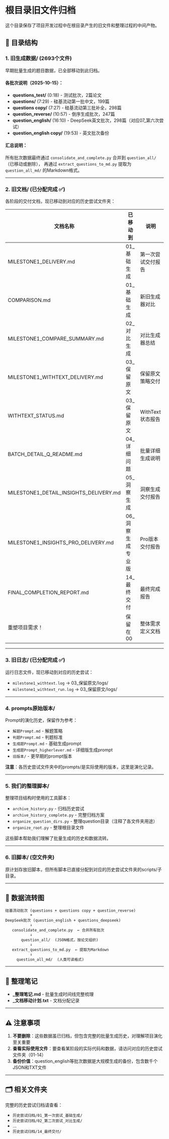 # 根目录旧文件归档

这个目录保存了项目开发过程中在根目录产生的旧文件和整理过程的中间产物。

## 📁 目录结构

### 1. **旧生成数据/** (2693个文件)
早期批量生成的题目数据，已全部移动到此归档。

#### 各批次说明（2025-10-15）：
- **questions_test/** (0:18) - 测试批次，2篇论文
- **questions/** (7:29) - 硅基流动第一批中文，199篇
- **questions copy/** (7:27) - 硅基流动第三批补全，298篇  
- **question_reverse/** (10:57) - 倒序生成批次，247篇
- **question_english/** (16:10) - DeepSeek英文批次，298篇（对应07_第六次尝试）
- **question_english copy/** (19:53) - 英文批次备份

#### 汇总说明：
所有批次数据最终通过 `consolidate_and_complete.py` 合并到 `question_all/`（已移动或删除），
再通过 `extract_questions_to_md.py` 提取为 `question_all_md/` 的Markdown格式。

---

### 2. **旧文档/** (已分配完成 ✅)
各阶段的交付文档，现已移动到对应的历史尝试文件夹：

| 文档名称 | 已移动到 | 说明 |
|---------|---------|------|
| MILESTONE1_DELIVERY.md | 01_基础生成 | 第一次尝试交付报告 |
| COMPARISON.md | 01_基础生成 | 新旧生成器对比 |
| MILESTONE1_COMPARE_SUMMARY.md | 02_对比生成 | 对比生成器总结 |
| MILESTONE1_WITHTEXT_DELIVERY.md | 03_保留原文 | 保留原文策略交付 |
| WITHTEXT_STATUS.md | 03_保留原文 | WithText状态报告 |
| BATCH_DETAIL_Q_README.md | 04_详细问题 | 批量详细生成说明 |
| MILESTONE1_DETAIL_INSIGHTS_DELIVERY.md | 05_洞察生成 | 洞察生成交付报告 |
| MILESTONE1_INSIGHTS_PRO_DELIVERY.md | 06_洞察生成专业版 | Pro版本交付报告 |
| FINAL_COMPLETION_REPORT.md | 14_最终交付 | 最终完成报告 |
| 重塑项目需求！ | 保留在00 | 整体需求定义文档 |

---

### 3. **旧日志/** (已分配完成 ✅)
运行日志文件，现已移动到对应的历史尝试：
- `milestone1_withtext.log` → 03_保留原文/logs/
- `milestone1_withtext_run.log` → 03_保留原文/logs/

---

### 4. **prompts原始版本/**
Prompt的演化历史，保留作为参考：
- `解题Prompt.md` - 解题策略
- `判题Prompt.md` - 判题标准  
- `生成题Prompt.md` - 基础生成prompt
- `生成题Prompt_higherlever.md` - 详细版生成prompt
- `旧版本/` - 更早期的prompt版本

**注意**：各历史尝试文件夹中的prompts/是实际使用的版本，这里是演化记录。

---

### 5. **我们的整理脚本/**
整理项目结构时使用的工具脚本：
- `archive_history.py` - 归档历史尝试
- `archive_history_complete.py` - 完整归档方案
- `organize_question_dirs.py` - 整理question目录（注释了各文件夹用途）
- `organize_root.py` - 整理根目录文件

这些脚本帮助我们理解了批量生成的历史和数据流转。

---

### 6. **旧脚本/** (空文件夹)
原计划存放旧脚本，但所有脚本已直接分配到对应的历史尝试文件夹的scripts/子目录。

---

## 🔄 数据流转图

```
硅基流动批次 (questions + questions copy + question_reverse)
           +
DeepSeek批次 (question_english + questions_deepseek)
           ↓
   consolidate_and_complete.py  ← 合并所有批次
           ↓
       question_all/  (JSON格式，按论文组织)
           ↓
   extract_questions_to_md.py  ← 提取为Markdown
           ↓
     question_all_md/  (人类可读格式)
```

---

## 📝 整理笔记

- **_整理笔记.md** - 批量生成时间线完整梳理
- **_文档移动计划.txt** - 文档分配记录

---

## ⚠️ 注意事项

1. **不要删除**：这些数据虽已归档，但包含完整的批量生成历史，对理解项目演化至关重要
2. **查看实际使用文件**：要查看某阶段的实际代码和数据，请访问对应的历史尝试文件夹（01-14）
3. **备份价值**：question_english等批次数据是大规模生成的备份，包含数千个JSON和TXT文件

---

## 🗂️ 相关文件夹

完整的历史尝试归档请查看：
- `历史尝试归档/01_第一次尝试_基础生成/`
- `历史尝试归档/02_第二次尝试_对比生成/`
- ...
- `历史尝试归档/14_最终交付/`
